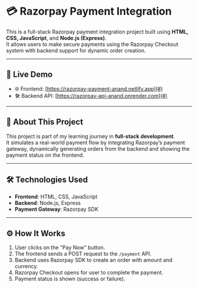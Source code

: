 # 💳 Razorpay Payment Integration

This is a full-stack Razorpay payment integration project built using **HTML, CSS, JavaScript**, and **Node.js (Express)**.  
It allows users to make secure payments using the Razorpay Checkout system with backend support for dynamic order creation.

---

## 🚀 Live Demo

- 🌐 Frontend: [https://razorpay-payment-anand.netlify.app](#)
- 🛠️ Backend API: [https://razorpay-api-anand.onrender.com](#)

---


## 🧠 About This Project

This project is part of my learning journey in **full-stack development**.  
It simulates a real-world payment flow by integrating Razorpay’s payment gateway, dynamically generating orders from the backend and showing the payment status on the frontend.

---

## 🛠 Technologies Used

- **Frontend**: HTML, CSS, JavaScript
- **Backend**: Node.js, Express
- **Payment Gateway**: Razorpay SDK

---

## ⚙️ How It Works

1. User clicks on the "Pay Now" button.
2. The frontend sends a POST request to the `/payment` API.
3. Backend uses Razorpay SDK to create an order with amount and currency.
4. Razorpay Checkout opens for user to complete the payment.
5. Payment status is shown (success or failure).


